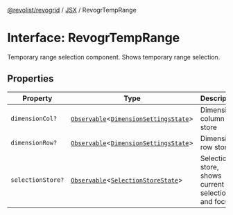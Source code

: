 [@revolist/revogrid](README.md) / [JSX](Namespace.JSX.md) / RevogrTempRange

# Interface: RevogrTempRange

Temporary range selection component. Shows temporary range selection.

## Properties

| Property | Type | Description | Defined in |
| ------ | ------ | ------ | ------ |
| `dimensionCol?` | [`Observable`](TypeAlias.Observable.md)\<[`DimensionSettingsState`](Interface.DimensionSettingsState.md)\> | Dimension column store | [src/components.d.ts:2226](https://github.com/revolist/revogrid/blob/80825bf77a49d260f052f2584a0efe930c2da0d3/src/components.d.ts#L2226) |
| `dimensionRow?` | [`Observable`](TypeAlias.Observable.md)\<[`DimensionSettingsState`](Interface.DimensionSettingsState.md)\> | Dimension row store | [src/components.d.ts:2230](https://github.com/revolist/revogrid/blob/80825bf77a49d260f052f2584a0efe930c2da0d3/src/components.d.ts#L2230) |
| `selectionStore?` | [`Observable`](TypeAlias.Observable.md)\<[`SelectionStoreState`](TypeAlias.SelectionStoreState.md)\> | Selection store, shows current selection and focus | [src/components.d.ts:2234](https://github.com/revolist/revogrid/blob/80825bf77a49d260f052f2584a0efe930c2da0d3/src/components.d.ts#L2234) |

